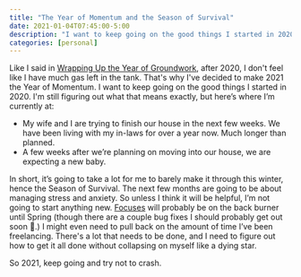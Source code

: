 ```yaml
---
title: "The Year of Momentum and the Season of Survival"
date: 2021-01-04T07:45:00-5:00
description: "I want to keep going on the good things I started in 2020. I'm still figuring out what that means exactly."
categories: [personal]
---
```


Like I said in [Wrapping Up the Year of Groundwork](/posts/wrapping-up-the-year-of-groundwork), after 2020, I don't feel like I have much gas left in the tank. That's why I've decided to make 2021 the Year of Momentum. I want to keep going on the good things I started in 2020. I'm still figuring out what that means exactly, but here’s where I’m currently at:

-   My wife and I are trying to finish our house in the next few weeks. We have been living with my in-laws for over a year now. Much longer than planned.
-   A few weeks after we’re planning on moving into our house, we are expecting a new baby.

In short, it’s going to take a lot for me to barely make it through this winter, hence the Season of Survival. The next few months are going to be about managing stress and anxiety. So unless I think it will be helpful, I’m not going to start anything new. [Focuses](https://apps.apple.com/us/app/focuses/id1492385864#?platform=iphone) will probably be on the back burner until Spring (though there are a couple bug fixes I should probably get out soon 🤔.) I might even need to pull back on the amount of time I’ve been freelancing. There's a lot that needs to be done, and I need to figure out how to get it all done without collapsing on myself like a dying star.

So 2021, keep going and try not to crash.
